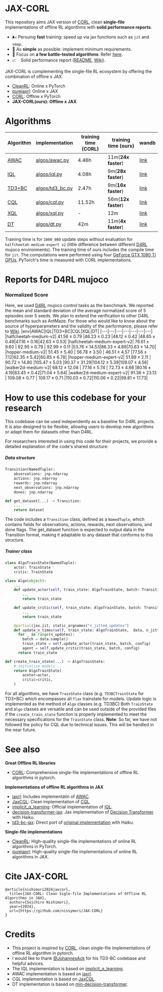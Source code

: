 # JAX-CORL
This repository aims JAX version of [CORL](https://github.com/tinkoff-ai/CORL), clean **single-file** implementations of offline RL algorithms with **solid performance reports**.
- 🌬️ Persuing **fast** training: speed up via jax functions such as `jit` and `vmap`.
- 🔪 As **simple** as possible: implement minimum requirements.
- 💠 Focus on **a few battle-tested algorithms**: Refer [here](https://github.com/nissymori/JAX-CORL/blob/main/README.md#algorithms).
- 📈　Solid performance report ([README](https://github.com/nissymori/JAX-CORL?tab=readme-ov-file#reports-for-d4rl-mujoco), [Wiki](https://github.com/nissymori/JAX-CORL/wiki)).

JAX-CORL is complementing the single-file RL ecosystem by offering the combination of offline x JAX. 
- [CleanRL](https://github.com/vwxyzjn/cleanrl): Online x PyTorch
- [purejaxrl](https://github.com/luchris429/purejaxrl): Online x JAX
- [CORL](https://github.com/tinkoff-ai/CORL): Offline x PyTorch
- **JAX-CORL(ours): Offline x JAX**

# Algorithms
|Algorithm|implementation|training time (CORL)|training time (ours)| wandb |
|---|---|---|---|---|
|[AWAC](https://arxiv.org/abs/2006.09359)| [algos/awac.py](https://github.com/nissymori/JAX-CORL/blob/main/algos/awac.py) |4.46h|11m(**24x faster**)|[link](https://api.wandb.ai/links/nissymori/mwi235j6) |
|[IQL](https://arxiv.org/abs/2110.06169)|  [algos/iql.py](https://github.com/nissymori/JAX-CORL/blob/main/algos/iql.py)   |4.08h|9m(**28x faster**)| [link](https://wandb.ai/nissymori/xql-report/reports/XQL-mujoco--VmlldzoxMDY0MDUyNQ?accessToken=nlwulejjkfvxoddnlp0xyl0pcy8zd61aw9cw2od0pp1wlgxe34glftw3gex2v1f4) |
|[TD3+BC](https://arxiv.org/pdf/2106.06860)| [algos/td3_bc.py](https://github.com/nissymori/JAX-CORL/blob/main/algos/td3bc.py)  |2.47h|9m(**16x faster**)| [link](https://api.wandb.ai/links/nissymori/h21py327) |
|[CQL](https://arxiv.org/abs/2006.04779)| [algos/cql.py](https://github.com/nissymori/JAX-CORL/blob/main/algos/cql.py)   |11.52h|56m(**12x faster**)|[link](https://api.wandb.ai/links/nissymori/cnxdwkgf)|
|[XQL](https://arxiv.org/abs/2301.02328)| [algos/xql.py](https://github.com/nissymori/JAX-CORL/blob/main/algos/xql.py)   | - | 12m | [link]([algos/cql.py](https://github.com/nissymori/JAX-CORL/blob/main/algos/cql.py)) |
|[DT](https://arxiv.org/abs/2106.01345) | [algos/dt.py](https://github.com/nissymori/JAX-CORL/blob/main/algos/dt.py) |42m|11m(**4x faster**)|[link](https://api.wandb.ai/links/nissymori/yrpja8if)|

Training time is for `1000_000` update steps without evaluation for `halfcheetah-medium-expert v2` (little difference between different [D4RL](https://arxiv.org/abs/2004.07219) mujoco environments). The training time of ours includes the compile time for `jit`. The computations were performed using four [GeForce GTX 1080 Ti GPUs](https://versus.com/en/inno3d-ichill-geforce-gtx-1080-ti-x4). PyTorch's time is measured with CORL implementations.

# Reports for D4RL mujoco

### Normalized Score
Here, we used [D4RL](https://arxiv.org/abs/2004.07219) mujoco control tasks as the benchmark. We reported the mean and standard deviation of the average normalized score of 5 episodes over 5 seeds.
We plan to extend the verification to other D4RL benchmarks such as AntMaze. For those who would like to know about the source of hyperparameters and the validity of the performance, please refer to [Wiki](https://github.com/nissymori/JAX-CORL/wiki).
|env|AWAC|IQL|TD3+BC|CQL|XQL|DT|
|---|---|---|---|---|---|---|
|halfcheetah-medium-v2| $41.56\pm0.79$ |$46.23\pm0.23$   |$48.12\pm0.42$   |$48.65\pm 0.49$|$47.16\pm0.16$|$42.63 \pm 0.53$|
|halfcheetah-medium-expert-v2| $76.61\pm 9.60$ | $92.95\pm0.79$ | $92.99\pm 0.11$  |$53.76 \pm 14.53$|$86.33\pm4.89$|$70.63\pm 14.70$|
|hopper-medium-v2| $51.45\pm 5.40$  | $56.78\pm3.50$  | $46.51\pm4.57$  |$77.56\pm 7.12$|$62.35\pm5.42$|$60.85\pm6.78$|
|hopper-medium-expert-v2| $51.89\pm2.11$  | $90.72\pm 14.80$  |$105.47\pm5.03$   |$90.37 \pm 31.29$|$104.12\pm5.39$|$109.07\pm 4.56$|
|walker2d-medium-v2| $68.12\pm12.08$ | $77.16\pm5.74$  |  $72.73\pm4.66$ |$80.16\pm 4.19$|$83.45\pm0.42$|$71.04 \pm5.64$|
|walker2d-medium-expert-v2| $91.36\pm23.13$  | $109.08\pm0.77$  | $109.17\pm0.71$  |$110.03 \pm 0.72$|$110.06\pm0.22$|$99.81\pm17.73$|


# How to use this codebase for your research
This codebase can be used independently as a baseline for D4RL projects. It is also designed to be flexible, allowing users to develop new algorithms or adapt them for datasets other than D4RL.

For researchers interested in using this code for their projects, we provide a detailed explanation of the code's shared structure:
##### Data structure

```py
Transition(NamedTuple):
    observations: jnp.ndarray
    actions: jnp.ndarray
    rewards: jnp.ndarray
    next_observations: jnp.ndarray
    dones: jnp.ndarray

def get_dataset(...) -> Transition:
    ...
    return dataset
```
The code includes a `Transition` class, defined as a `NamedTuple`, which contains fields for observations, actions, rewards, next observations, and done flags. The get_dataset function is expected to output data in the Transition format, making it adaptable to any dataset that conforms to this structure.

##### Trainer class
```py
class AlgoTrainState(NamedTuple):
    actor: TrainState
    critic: TrainState

class Algo(object):
    ...
    def update_actor(self, train_state: AlgoTrainState, batch: Transition, config) -> AlgoTrainState:
        ...
        return train_state

    def update_critic(self, train_state: AlgoTrainState, batch: Transition, config) -> AlgoTrainState:
        ...
        return train_state

    @partial(jax.jit, static_argnames("n_jitted_updates")
    def update_n_times(self, train_state: AlgoTrainState,  data, n_jitted_updates, config) -> AlgoTrainState:
      for _ in range(n_updates):
        batch = data.sample()
        train_state = self.update_actor(train_state, batch, config)
        agent = self.update_critic(train_state, batch, config)
      return train_state

def create_train_state(...) -> AlgoTrainState:
    # initialize models...
    return AlgoTrainState(
        acotor=actor,
        critic=critic,
    )
```
For all algorithms, we have `TrainState` class (e.g. `TD3BCTrainState` for TD3+BC) which encompasses all `flax` trainstate for models. Update logic is implemented as the method of `Algo` classes (e.g. TD3BC) Both `TrainState` and `Algo` classes are versatile and can be used outside of the provided files if the `create_train_state` function is properly implemented to meet the necessary specifications for the `TrainState` class.
**Note**: So far, we have not followed the policy for CQL due to technical issues. This will be handled in the near future.

# See also
**Great Offline RL libraries**
- [CORL](https://github.com/tinkoff-ai/CORL): Comprehensive single-file implementations of offline RL algorithms in pytorch.

**Implementations of offline RL algorithms in JAX**
- [jaxrl](https://github.com/ikostrikov/jaxrl): Includes implementatin of [AWAC](https://arxiv.org/abs/2006.09359).
- [JaxCQL](https://github.com/young-geng/JaxCQL): Clean implementation of [CQL](https://arxiv.org/abs/2006.04779).
- [implicit_q_learning](https://github.com/ikostrikov/implicit_q_learning): Official implementation of [IQL](https://arxiv.org/abs/2110.06169).
- [decision-transformer-jax](https://github.com/yun-kwak/decision-transformer-jax): Jax implementation of [Decision Transformer](https://arxiv.org/abs/2106.01345) with Haiku.
- [td3-bc-jax](https://github.com/ethanluoyc/td3_bc_jax): Direct port of [original implementation](https://github.com/sfujim/TD3_BC) with Haiku.

**Single-file implementations**
- [CleanRL](https://github.com/vwxyzjn/cleanrl): High-quality single-file implementations of online RL algorithms in PyTorch.
- [purejaxrl](https://github.com/luchris429/purejaxrl): High-quality single-file implementations of online RL algorithms in JAX.

# Cite JAX-CORL
```
@article{nishimori2024jaxcorl,
  title={JAX-CORL: Clean Sigle-file Implementations of Offline RL Algorithms in JAX},
  author={Soichiro Nishimori},
  year={2024},
  url={https://github.com/nissymori/JAX-CORL}
}
```

# Credits
- This project is inspired by [CORL](https://github.com/tinkoff-ai/CORL), clean single-file implementations of offline RL algorithm in pytorch.
- I would like to thank [@JohannesAck](https://github.com/johannesack) for his TD3-BC codebase and helpful advices.
- The IQL implementation is based on [implicit_q_learning](https://github.com/ikostrikov/implicit_q_learning).
- AWAC implementation is based on [jaxrl](https://github.com/ikostrikov/jaxrl).
- CQL implementation is based on [JaxCQL](https://github.com/young-geng/JaxCQL).
- DT implementation is based on [min-decision-transformer](https://github.com/nikhilbarhate99/min-decision-transformer).

